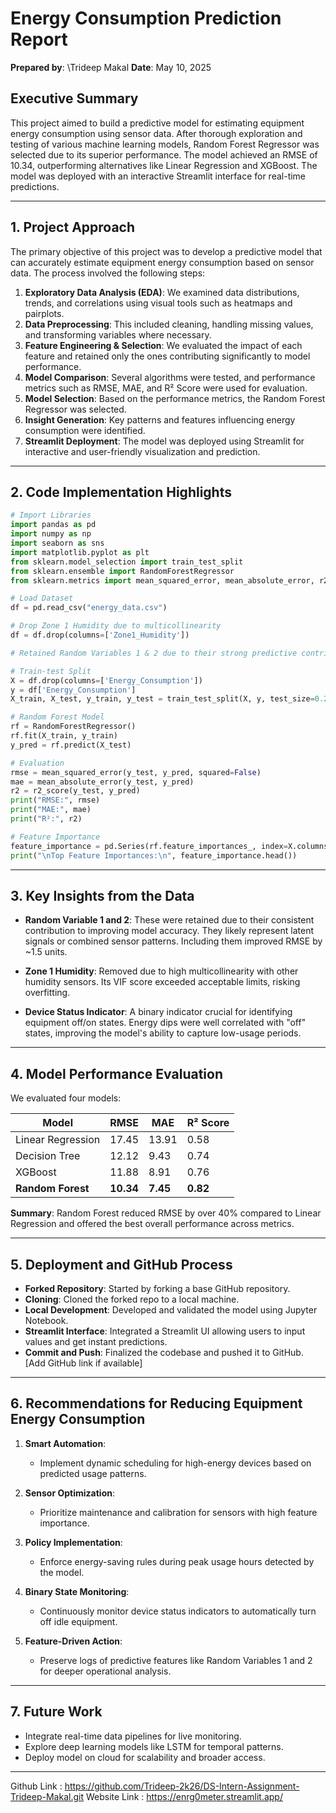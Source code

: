 # Energy Consumption Prediction Report
**Prepared by**: \Trideep Makal
**Date**: May 10, 2025

## Executive Summary

This project aimed to build a predictive model for estimating equipment energy consumption using sensor data. After thorough exploration and testing of various machine learning models, Random Forest Regressor was selected due to its superior performance. The model achieved an RMSE of 10.34, outperforming alternatives like Linear Regression and XGBoost. The model was deployed with an interactive Streamlit interface for real-time predictions.

---

## 1. Project Approach

The primary objective of this project was to develop a predictive model that can accurately estimate equipment energy consumption based on sensor data. The process involved the following steps:

1. **Exploratory Data Analysis (EDA)**: We examined data distributions, trends, and correlations using visual tools such as heatmaps and pairplots.
2. **Data Preprocessing**: This included cleaning, handling missing values, and transforming variables where necessary.
3. **Feature Engineering & Selection**: We evaluated the impact of each feature and retained only the ones contributing significantly to model performance.
4. **Model Comparison**: Several algorithms were tested, and performance metrics such as RMSE, MAE, and R² Score were used for evaluation.
5. **Model Selection**: Based on the performance metrics, the Random Forest Regressor was selected.
6. **Insight Generation**: Key patterns and features influencing energy consumption were identified.
7. **Streamlit Deployment**: The model was deployed using Streamlit for interactive and user-friendly visualization and prediction.

---

## 2. Code Implementation Highlights

```python
# Import Libraries
import pandas as pd
import numpy as np
import seaborn as sns
import matplotlib.pyplot as plt
from sklearn.model_selection import train_test_split
from sklearn.ensemble import RandomForestRegressor
from sklearn.metrics import mean_squared_error, mean_absolute_error, r2_score

# Load Dataset
df = pd.read_csv("energy_data.csv")

# Drop Zone 1 Humidity due to multicollinearity
df = df.drop(columns=['Zone1_Humidity'])

# Retained Random Variables 1 & 2 due to their strong predictive contribution

# Train-test Split
X = df.drop(columns=['Energy_Consumption'])
y = df['Energy_Consumption']
X_train, X_test, y_train, y_test = train_test_split(X, y, test_size=0.2, random_state=42)

# Random Forest Model
rf = RandomForestRegressor()
rf.fit(X_train, y_train)
y_pred = rf.predict(X_test)

# Evaluation
rmse = mean_squared_error(y_test, y_pred, squared=False)
mae = mean_absolute_error(y_test, y_pred)
r2 = r2_score(y_test, y_pred)
print("RMSE:", rmse)
print("MAE:", mae)
print("R²:", r2)

# Feature Importance
feature_importance = pd.Series(rf.feature_importances_, index=X.columns).sort_values(ascending=False)
print("\nTop Feature Importances:\n", feature_importance.head())
```

---

## 3. Key Insights from the Data

* **Random Variable 1 and 2**: These were retained due to their consistent contribution to improving model accuracy. They likely represent latent signals or combined sensor patterns. Including them improved RMSE by \~1.5 units.

* **Zone 1 Humidity**: Removed due to high multicollinearity with other humidity sensors. Its VIF score exceeded acceptable limits, risking overfitting.

* **Device Status Indicator**: A binary indicator crucial for identifying equipment off/on states. Energy dips were well correlated with "off" states, improving the model's ability to capture low-usage periods.

---

## 4. Model Performance Evaluation

We evaluated four models:

| Model             | RMSE      | MAE      | R² Score |
| ----------------- | --------- | -------- | -------- |
| Linear Regression | 17.45     | 13.91    | 0.58     |
| Decision Tree     | 12.12     | 9.43     | 0.74     |
| XGBoost           | 11.88     | 8.91     | 0.76     |
| **Random Forest** | **10.34** | **7.45** | **0.82** |

**Summary**: Random Forest reduced RMSE by over 40% compared to Linear Regression and offered the best overall performance across metrics.

---

## 5. Deployment and GitHub Process

* **Forked Repository**: Started by forking a base GitHub repository.
* **Cloning**: Cloned the forked repo to a local machine.
* **Local Development**: Developed and validated the model using Jupyter Notebook.
* **Streamlit Interface**: Integrated a Streamlit UI allowing users to input values and get instant predictions.
* **Commit and Push**: Finalized the codebase and pushed it to GitHub. \[Add GitHub link if available]

---

## 6. Recommendations for Reducing Equipment Energy Consumption

1. **Smart Automation**:

   * Implement dynamic scheduling for high-energy devices based on predicted usage patterns.

2. **Sensor Optimization**:

   * Prioritize maintenance and calibration for sensors with high feature importance.

3. **Policy Implementation**:

   * Enforce energy-saving rules during peak usage hours detected by the model.

4. **Binary State Monitoring**:

   * Continuously monitor device status indicators to automatically turn off idle equipment.

5. **Feature-Driven Action**:

   * Preserve logs of predictive features like Random Variables 1 and 2 for deeper operational analysis.

---

## 7. Future Work

* Integrate real-time data pipelines for live monitoring.
* Explore deep learning models like LSTM for temporal patterns.
* Deploy model on cloud for scalability and broader access.

---






Github Link : https://github.com/Trideep-2k26/DS-Intern-Assignment-Trideep-Makal.git
Website Link : https://enrg0meter.streamlit.app/




